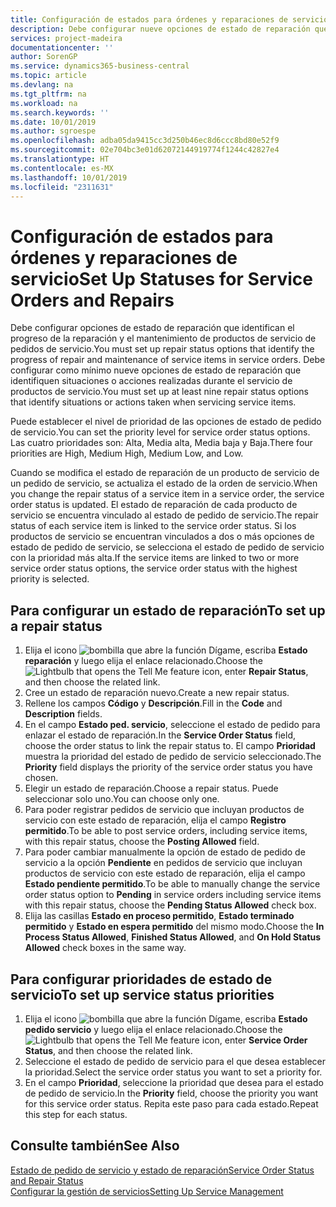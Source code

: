 ```yaml
---
title: Configuración de estados para órdenes y reparaciones de servicio | Documentos de Microsoft
description: Debe configurar nueve opciones de estado de reparación que identifican el progreso de la reparación y el mantenimiento de productos de servicio de pedidos de servicio.
services: project-madeira
documentationcenter: ''
author: SorenGP
ms.service: dynamics365-business-central
ms.topic: article
ms.devlang: na
ms.tgt_pltfrm: na
ms.workload: na
ms.search.keywords: ''
ms.date: 10/01/2019
ms.author: sgroespe
ms.openlocfilehash: adba05da9415cc3d250b46ec8d6ccc8bd80e52f9
ms.sourcegitcommit: 02e704bc3e01d62072144919774f1244c42827e4
ms.translationtype: HT
ms.contentlocale: es-MX
ms.lasthandoff: 10/01/2019
ms.locfileid: "2311631"
---
```

# <a name="set-up-statuses-for-service-orders-and-repairs"></a><span data-ttu-id="dd98f-103">Configuración de estados para órdenes y reparaciones de servicio</span><span class="sxs-lookup"><span data-stu-id="dd98f-103">Set Up Statuses for Service Orders and Repairs</span></span>
<span data-ttu-id="dd98f-104">Debe configurar opciones de estado de reparación que identifican el progreso de la reparación y el mantenimiento de productos de servicio de pedidos de servicio.</span><span class="sxs-lookup"><span data-stu-id="dd98f-104">You must set up repair status options that identify the progress of repair and maintenance of service items in service orders.</span></span> <span data-ttu-id="dd98f-105">Debe configurar como mínimo nueve opciones de estado de reparación que identifiquen situaciones o acciones realizadas durante el servicio de productos de servicio.</span><span class="sxs-lookup"><span data-stu-id="dd98f-105">You must set up at least nine repair status options that identify situations or actions taken when servicing service items.</span></span>  

<span data-ttu-id="dd98f-106">Puede establecer el nivel de prioridad de las opciones de estado de pedido de servicio.</span><span class="sxs-lookup"><span data-stu-id="dd98f-106">You can set the priority level for service order status options.</span></span> <span data-ttu-id="dd98f-107">Las cuatro prioridades son: Alta, Media alta, Media baja y Baja.</span><span class="sxs-lookup"><span data-stu-id="dd98f-107">There four priorities are High, Medium High, Medium Low, and Low.</span></span>  

<span data-ttu-id="dd98f-108">Cuando se modifica el estado de reparación de un producto de servicio de un pedido de servicio, se actualiza el estado de la orden de servicio.</span><span class="sxs-lookup"><span data-stu-id="dd98f-108">When you change the repair status of a service item in a service order, the service order status is updated.</span></span> <span data-ttu-id="dd98f-109">El estado de reparación de cada producto de servicio se encuentra vinculado al estado de pedido de servicio.</span><span class="sxs-lookup"><span data-stu-id="dd98f-109">The repair status of each service item is linked to the service order status.</span></span> <span data-ttu-id="dd98f-110">Si los productos de servicio se encuentran vinculados a dos o más opciones de estado de pedido de servicio, se selecciona el estado de pedido de servicio con la prioridad más alta.</span><span class="sxs-lookup"><span data-stu-id="dd98f-110">If the service items are linked to two or more service order status options, the service order status with the highest priority is selected.</span></span>  

## <a name="to-set-up-a-repair-status"></a><span data-ttu-id="dd98f-111">Para configurar un estado de reparación</span><span class="sxs-lookup"><span data-stu-id="dd98f-111">To set up a repair status</span></span>  
1. <span data-ttu-id="dd98f-112">Elija el icono ![bombilla que abre la función Dígame](media/ui-search/search_small.png "Dígame que desea hacer"), escriba **Estado reparación** y luego elija el enlace relacionado.</span><span class="sxs-lookup"><span data-stu-id="dd98f-112">Choose the ![Lightbulb that opens the Tell Me feature](media/ui-search/search_small.png "Tell me what you want to do") icon, enter **Repair Status**, and then choose the related link.</span></span>
2. <span data-ttu-id="dd98f-113">Cree un estado de reparación nuevo.</span><span class="sxs-lookup"><span data-stu-id="dd98f-113">Create a new repair status.</span></span>  
3. <span data-ttu-id="dd98f-114">Rellene los campos **Código** y **Descripción**.</span><span class="sxs-lookup"><span data-stu-id="dd98f-114">Fill in the **Code** and **Description** fields.</span></span>  
4. <span data-ttu-id="dd98f-115">En el campo **Estado ped. servicio**, seleccione el estado de pedido para enlazar el estado de reparación.</span><span class="sxs-lookup"><span data-stu-id="dd98f-115">In the **Service Order Status** field, choose the order status to link the repair status to.</span></span> <span data-ttu-id="dd98f-116">El campo **Prioridad** muestra la prioridad del estado de pedido de servicio seleccionado.</span><span class="sxs-lookup"><span data-stu-id="dd98f-116">The **Priority** field displays the priority of the service order status you have chosen.</span></span>  
5. <span data-ttu-id="dd98f-117">Elegir un estado de reparación.</span><span class="sxs-lookup"><span data-stu-id="dd98f-117">Choose a repair status.</span></span> <span data-ttu-id="dd98f-118">Puede seleccionar solo uno.</span><span class="sxs-lookup"><span data-stu-id="dd98f-118">You can choose only one.</span></span>  
6. <span data-ttu-id="dd98f-119">Para poder registrar pedidos de servicio que incluyan productos de servicio con este estado de reparación, elija el campo **Registro permitido**.</span><span class="sxs-lookup"><span data-stu-id="dd98f-119">To be able to post service orders, including service items, with this repair status, choose the **Posting Allowed** field.</span></span>  
7. <span data-ttu-id="dd98f-120">Para poder cambiar manualmente la opción de estado de pedido de servicio a la opción **Pendiente** en pedidos de servicio que incluyan productos de servicio con este estado de reparación, elija el campo **Estado pendiente permitido**.</span><span class="sxs-lookup"><span data-stu-id="dd98f-120">To be able to manually change the service order status option to **Pending** in service orders including service items with this repair status, choose the **Pending Status Allowed** check box.</span></span>  
8. <span data-ttu-id="dd98f-121">Elija las casillas **Estado en proceso permitido**, **Estado terminado permitido** y **Estado en espera permitido** del mismo modo.</span><span class="sxs-lookup"><span data-stu-id="dd98f-121">Choose the **In Process Status Allowed**, **Finished Status Allowed**, and **On Hold Status Allowed** check boxes in the same way.</span></span>
  
## <a name="to-set-up-service-status-priorities"></a><span data-ttu-id="dd98f-122">Para configurar prioridades de estado de servicio</span><span class="sxs-lookup"><span data-stu-id="dd98f-122">To set up service status priorities</span></span>  
1. <span data-ttu-id="dd98f-123">Elija el icono ![bombilla que abre la función Dígame](media/ui-search/search_small.png "Dígame que desea hacer"), escriba **Estado pedido servicio** y luego elija el enlace relacionado.</span><span class="sxs-lookup"><span data-stu-id="dd98f-123">Choose the ![Lightbulb that opens the Tell Me feature](media/ui-search/search_small.png "Tell me what you want to do") icon, enter **Service Order Status**, and then choose the related link.</span></span>  
2. <span data-ttu-id="dd98f-124">Seleccione el estado de pedido de servicio para el que desea establecer la prioridad.</span><span class="sxs-lookup"><span data-stu-id="dd98f-124">Select the service order status you want to set a priority for.</span></span>  
3. <span data-ttu-id="dd98f-125">En el campo **Prioridad**, seleccione la prioridad que desea para el estado de pedido de servicio.</span><span class="sxs-lookup"><span data-stu-id="dd98f-125">In the **Priority** field, choose the priority you want for this service order status.</span></span> <span data-ttu-id="dd98f-126">Repita este paso para cada estado.</span><span class="sxs-lookup"><span data-stu-id="dd98f-126">Repeat this step for each status.</span></span>  

## <a name="see-also"></a><span data-ttu-id="dd98f-127">Consulte también</span><span class="sxs-lookup"><span data-stu-id="dd98f-127">See Also</span></span>  
[<span data-ttu-id="dd98f-128">Estado de pedido de servicio y estado de reparación</span><span class="sxs-lookup"><span data-stu-id="dd98f-128">Service Order Status and Repair Status</span></span>](service-service-order-status-and-repair-status.md)  
[<span data-ttu-id="dd98f-129">Configurar la gestión de servicios</span><span class="sxs-lookup"><span data-stu-id="dd98f-129">Setting Up Service Management</span></span>](service-setup-service.md)  
